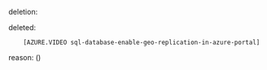 deletion:

deleted:

		[AZURE.VIDEO sql-database-enable-geo-replication-in-azure-portal]

reason: ()

